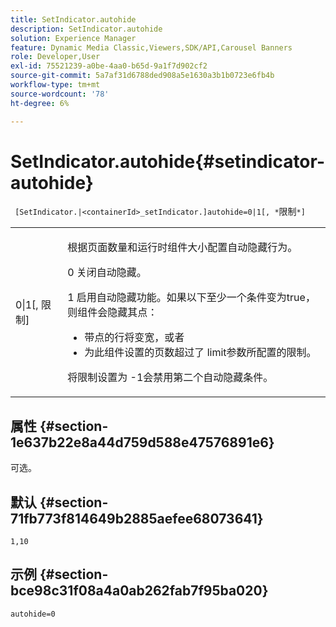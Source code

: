 ```yaml
---
title: SetIndicator.autohide
description: SetIndicator.autohide
solution: Experience Manager
feature: Dynamic Media Classic,Viewers,SDK/API,Carousel Banners
role: Developer,User
exl-id: 75521239-a0be-4aa0-b65d-9a1f7d902cf2
source-git-commit: 5a7af31d6788ded908a5e1630a3b1b0723e6fb4b
workflow-type: tm+mt
source-wordcount: '78'
ht-degree: 6%

---
```


# SetIndicator.autohide{#setindicator-autohide}

` [SetIndicator.|<containerId>_setIndicator.]autohide=0|1[, *`限制`*]`

<table id="table_0BEA0B5FFDF64E5594B534B2A87A6D88"> 
 <tbody> 
  <tr> 
   <td colname="col1"> <p> <span class="codeph">0|1[,<span class="varname"> 限制</span>]</span> </p> </td> 
   <td colname="col2"> <p> 根据页面数量和运行时组件大小配置自动隐藏行为。 </p> <p> <span class="codeph"> 0</span> 关闭自动隐藏。 </p> <p> <span class="codeph"> 1</span> 启用自动隐藏功能。如果以下至少一个条件变为true，则组件会隐藏其点： </p> <p> 
     <ul id="ul_A7F9C1DDC6AE44BAA348B3AD440A4EDD"> 
      <li id="li_39332158806445DF874C5A52F1331B8B">带点的行将变宽，或者 </li> 
      <li id="li_E30BAC8B609147ADB8824000F5729B21">为此组件设置的页数超过了<span class="codeph"><span class="varname"> limit</span></span>参数所配置的限制。 </li> 
     </ul> </p> <p> 将<span class="codeph"><span class="varname">限制</span></span>设置为<span class="codeph"> -1</span>会禁用第二个自动隐藏条件。 </p> </td> 
  </tr> 
 </tbody> 
</table>

## 属性 {#section-1e637b22e8a44d759d588e47576891e6}

可选。

## 默认 {#section-71fb773f814649b2885aefee68073641}

`1,10`

## 示例 {#section-bce98c31f08a4a0ab262fab7f95ba020}

`autohide=0`
